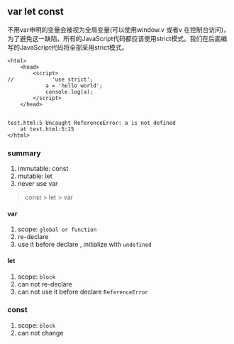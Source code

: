 ## var let const

不用var申明的变量会被视为全局变量(可以使用window.v 或者v 在控制台访问)，为了避免这一缺陷，所有的JavaScript代码都应该使用strict模式。我们在后面编写的JavaScript代码将全部采用strict模式。
```angular2html
<html>
    <head>
        <script>
//            'use strict';
            a = 'hello world';
            console.log(a);
        </script>
    </head>

    
test.html:5 Uncaught ReferenceError: a is not defined
    at test.html:5:15
</html>
```

### summary
1. immutable: const 
1. mutable: let
1. never use var
> const > let > var

#### var
1. scope: `global or function`
1. re-declare
1. use it before declare , initialize with `undefined` 

#### let
1. scope: `block`
1. can not re-declare
1. can not use it before declare `ReferenceError`

### const
1. scope: `block`
1. can not change


